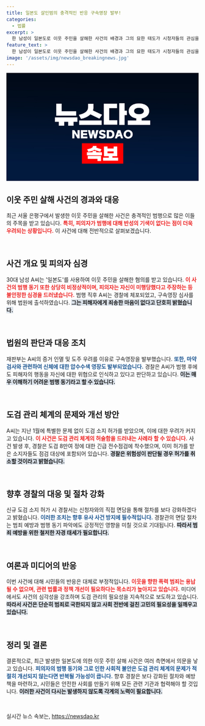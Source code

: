 ```yaml
---
title: 일본도 살인범의 충격적인 반응 구속영장 발부!
categories:
  - 법률
excerpt: >
  한 남성이 일본도로 이웃 주민을 살해한 사건의 배경과 그의 묘한 태도가 시청자들의 관심을 끌고 있다. 구속심사에서 죄송한 마음이 없다는 말과 함께 황당한 범행 동기를 주장한 이 사건, 경찰의 도검 관리 체계가 갈등을 불러일으켰다는 지적이 이어지고 있다.
feature_text: >
  한 남성이 일본도로 이웃 주민을 살해한 사건의 배경과 그의 묘한 태도가 시청자들의 관심을 끌고 있다. 구속심사에서 죄송한 마음이 없다는 말과 함께 황당한 범행 동기를 주장한 이 사건, 경찰의 도검 관리 체계가 갈등을 불러일으켰다는 지적이 이어지고 있다.
image: '/assets/img/newsdao_breakingnews.jpg'
---
```


<p><img src="/assets/img/newsdao_breakingnews.jpg" alt="ontimetimes 속보" /></p>

<h2 data-ke-size="size26">이웃 주민 살해 사건의 경과와 대응</h2>

<p data-ke-size="size16">최근 서울 은평구에서 발생한 이웃 주민을 살해한 사건은 충격적인 범행으로 많은 이들의 주목을 받고 있습니다. <b><span style="color: #ee2323;">특히, 피의자가 범행에 대해 반성의 기색이 없다는 점이 더욱 우려되는 상황입니다.</span></b> 이 사건에 대해 전반적으로 살펴보겠습니다.</p>

<p data-ke-size="size16">&nbsp;</p>

<h2 data-ke-size="size26">사건 개요 및 피의자 심경</h2>

<p data-ke-size="size16">30대 남성 A씨는 '일본도'를 사용하여 이웃 주민을 살해한 혐의를 받고 있습니다. <b><span style="color: #ee2323;">이 사건의 범행 동기 또한 상당히 비정상적이며, 피의자는 자신이 미행당했다고 주장하는 등 불안정한 심경을 드러냈습니다.</span></b> 범행 직후 A씨는 경찰에 체포되었고, 구속영장 심사를 위해 법원에 출석하였습니다. <b><span style="background-color: #21538527;">그는 피해자에게 죄송한 마음이 없다고 단호히 밝혔습니다.</span></b></p>

<p data-ke-size="size16">&nbsp;</p>

<h2 data-ke-size="size26">법원의 판단과 대응 조치</h2>

<p data-ke-size="size16">재판부는 A씨의 증거 인멸 및 도주 우려를 이유로 구속영장을 발부했습니다. <b><span style="color: #1a5490;">또한, 마약 검사와 관련하여 신체에 대한 압수수색 영장도 발부되었습니다.</span></b> 경찰은 A씨가 범행 후에도 피해자의 행동을 자신에 대한 위협으로 인식하고 있다고 판단하고 있습니다. <b><span style="background-color: #21538527;">이는 매우 이해하기 어려운 범행 동기라고 할 수 있습니다.</span></b></p>

<p data-ke-size="size16">&nbsp;</p>

<h2 data-ke-size="size26">도검 관리 체계의 문제와 개선 방안</h2>

<p data-ke-size="size16">A씨는 지난 1월에 특별한 문제 없이 도검 소지 허가를 받았으며, 이에 대한 우려가 커지고 있습니다. <b><span style="color: #ee2323;">이 사건은 도검 관리 체계의 허술함을 드러내는 사례라 할 수 있습니다.</span></b> 사건 발생 후, 경찰은 도검 8만여 정에 대한 긴급 전수점검에 착수했으며, 이미 허가를 받은 소지자들도 점검 대상에 포함되어 있습니다. <b><span style="background-color: #21538527;">경찰은 위험성이 판단될 경우 허가를 취소할 것이라고 밝혔습니다.</span></b></p>

<p data-ke-size="size16">&nbsp;</p>

<h2 data-ke-size="size26">향후 경찰의 대응 및 절차 강화</h2>

<p data-ke-size="size16">신규 도검 소지 허가 시 경찰서는 신청자와의 직접 면담을 통해 절차를 보다 강화하겠다고 밝혔습니다. <b><span style="color: #1a5490;">이러한 조치는 향후 유사 사건 방지에 필수적입니다.</span></b> 경찰관의 면담 절차는 범죄 예방과 범행 동기 파악에도 긍정적인 영향을 미칠 것으로 기대됩니다. <b><span style="background-color: #21538527;">따라서 범죄 예방을 위한 철저한 자경 태세가 필요합니다.</span></b></p>

<p data-ke-size="size16">&nbsp;</p>

<h2 data-ke-size="size26">여론과 미디어의 반응</h2>

<p data-ke-size="size16">이번 사건에 대해 시민들의 반응은 대체로 부정적입니다. <b><span style="color: #ee2323;">이웃을 향한 폭력 범죄는 용납될 수 없으며, 관련 법률과 정책 개선이 필요하다는 목소리가 높아지고 있습니다.</span></b> 미디어에서도 사건의 심각성을 강조하며 도검 관리의 필요성을 지속적으로 보도하고 있습니다. <b><span style="background-color: #21538527;">따라서 사건은 단순히 범죄로 국한되지 않고 사회 전반에 걸친 고민의 필요성을 일깨우고 있습니다.</span></b></p>

<p data-ke-size="size16">&nbsp;</p>

<h2 data-ke-size="size26">정리 및 결론</h2>

<p data-ke-size="size16">결론적으로, 최근 발생한 일본도에 의한 이웃 주민 살해 사건은 여러 측면에서 의문을 낳고 있습니다. <b><span style="color: #1a5490;">피의자의 범행 동기와 그로 인한 사회적 불안은 도검 관리 체계의 문제가 적절히 개선되지 않는다면 반복될 가능성이 큽니다.</span></b> 향후 경찰은 보다 강화된 절차와 예방책을 마련하고, 시민들은 안전한 사회를 만들기 위해 모든 관련 기관과 협력해야 할 것입니다. <b><span style="background-color: #21538527;">이러한 사건이 다시는 발생하지 않도록 각계의 노력이 필요합니다.</span></b></p>

<p data-ke-size="size16">&nbsp;</p>
실시간 뉴스 속보는, <a href="https://newsdao.kr" rel="dofollow">https://newsdao.kr</a>


